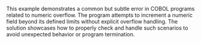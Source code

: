 This example demonstrates a common but subtle error in COBOL programs related to numeric overflow.  The program attempts to increment a numeric field beyond its defined limits without explicit overflow handling.  The solution showcases how to properly check and handle such scenarios to avoid unexpected behavior or program termination.
